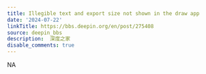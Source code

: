 ```yaml
---
title: Illegible text and export size not shown in the draw app
date: '2024-07-22'
linkTitle: https://bbs.deepin.org/en/post/275408
source: deepin_bbs
description:  深度之家 
disable_comments: true
---
```

NA

